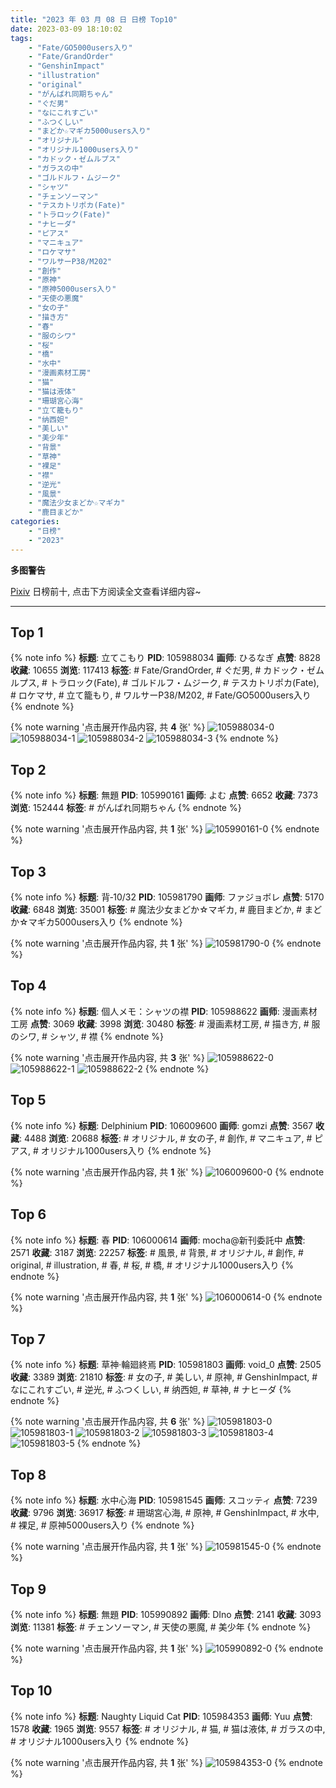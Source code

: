 ```yaml
---
title: "2023 年 03 月 08 日 日榜 Top10"
date: 2023-03-09 18:10:02
tags:
    - "Fate/GO5000users入り"
    - "Fate/GrandOrder"
    - "GenshinImpact"
    - "illustration"
    - "original"
    - "がんばれ同期ちゃん"
    - "ぐだ男"
    - "なにこれすごい"
    - "ふつくしい"
    - "まどか☆マギカ5000users入り"
    - "オリジナル"
    - "オリジナル1000users入り"
    - "カドック・ゼムルプス"
    - "ガラスの中"
    - "ゴルドルフ・ムジーク"
    - "シャツ"
    - "チェンソーマン"
    - "テスカトリポカ(Fate)"
    - "トラロック(Fate)"
    - "ナヒーダ"
    - "ピアス"
    - "マニキュア"
    - "ロケマサ"
    - "ワルサーP38/M202"
    - "創作"
    - "原神"
    - "原神5000users入り"
    - "天使の悪魔"
    - "女の子"
    - "描き方"
    - "春"
    - "服のシワ"
    - "桜"
    - "橋"
    - "水中"
    - "漫画素材工房"
    - "猫"
    - "猫は液体"
    - "珊瑚宮心海"
    - "立て籠もり"
    - "纳西妲"
    - "美しい"
    - "美少年"
    - "背景"
    - "草神"
    - "裸足"
    - "襟"
    - "逆光"
    - "風景"
    - "魔法少女まどか☆マギカ"
    - "鹿目まどか"
categories:
    - "日榜"
    - "2023"
---
```


<i class="fa fa-triangle-exclamation"></i>**多图警告**<i class="fa fa-triangle-exclamation"></i>

[Pixiv](https://www.pixiv.net/) 日榜前十, 点击下方阅读全文查看详细内容~

<!-- more -->

---

## Top 1

{% note info %}
**标题**: 立てこもり
**PID**: 105988034 **画师**: ひるなぎ
**点赞**: 8828 **收藏**: 10655 **浏览**: 117413
**标签**: # Fate/GrandOrder, # ぐだ男, # カドック・ゼムルプス, # トラロック(Fate), # ゴルドルフ・ムジーク, # テスカトリポカ(Fate), # ロケマサ, # 立て籠もり, # ワルサーP38/M202, # Fate/GO5000users入り
{% endnote %}

{% note warning '点击展开作品内容, 共 **4** 张' %}
![105988034-0](https://i.pixiv.re/img-original/img/2023/03/07/06/00/05/105988034_p0.jpg)
![105988034-1](https://i.pixiv.re/img-original/img/2023/03/07/06/00/05/105988034_p1.jpg)
![105988034-2](https://i.pixiv.re/img-original/img/2023/03/07/06/00/05/105988034_p2.jpg)
![105988034-3](https://i.pixiv.re/img-original/img/2023/03/07/06/00/05/105988034_p3.jpg)
{% endnote %}

## Top 2

{% note info %}
**标题**: 無題
**PID**: 105990161 **画师**: よむ
**点赞**: 6652 **收藏**: 7373 **浏览**: 152444
**标签**: # がんばれ同期ちゃん
{% endnote %}

{% note warning '点击展开作品内容, 共 **1** 张' %}
![105990161-0](https://i.pixiv.re/img-original/img/2023/03/07/09/19/40/105990161_p0.png)
{% endnote %}

## Top 3

{% note info %}
**标题**: 背‐10/32
**PID**: 105981790 **画师**: ファジョボレ
**点赞**: 5170 **收藏**: 6848 **浏览**: 35001
**标签**: # 魔法少女まどか☆マギカ, # 鹿目まどか, # まどか☆マギカ5000users入り
{% endnote %}

{% note warning '点击展开作品内容, 共 **1** 张' %}
![105981790-0](https://i.pixiv.re/img-original/img/2023/03/07/00/02/49/105981790_p0.jpg)
{% endnote %}

## Top 4

{% note info %}
**标题**: 個人メモ：シャツの襟
**PID**: 105988622 **画师**: 漫画素材工房
**点赞**: 3069 **收藏**: 3998 **浏览**: 30480
**标签**: # 漫画素材工房, # 描き方, # 服のシワ, # シャツ, # 襟
{% endnote %}

{% note warning '点击展开作品内容, 共 **3** 张' %}
![105988622-0](https://i.pixiv.re/img-original/img/2023/03/07/07/00/09/105988622_p0.jpg)
![105988622-1](https://i.pixiv.re/img-original/img/2023/03/07/07/00/09/105988622_p1.jpg)
![105988622-2](https://i.pixiv.re/img-original/img/2023/03/07/07/00/09/105988622_p2.jpg)
{% endnote %}

## Top 5

{% note info %}
**标题**: Delphinium
**PID**: 106009600 **画师**: gomzi
**点赞**: 3567 **收藏**: 4488 **浏览**: 20688
**标签**: # オリジナル, # 女の子, # 創作, # マニキュア, # ピアス, # オリジナル1000users入り
{% endnote %}

{% note warning '点击展开作品内容, 共 **1** 张' %}
![106009600-0](https://i.pixiv.re/img-original/img/2023/03/08/00/00/47/106009600_p0.jpg)
{% endnote %}

## Top 6

{% note info %}
**标题**: 春
**PID**: 106000614 **画师**: mocha@新刊委託中
**点赞**: 2571 **收藏**: 3187 **浏览**: 22257
**标签**: # 風景, # 背景, # オリジナル, # 創作, # original, # illustration, # 春, # 桜, # 橋, # オリジナル1000users入り
{% endnote %}

{% note warning '点击展开作品内容, 共 **1** 张' %}
![106000614-0](https://i.pixiv.re/img-original/img/2023/03/07/19/21/28/106000614_p0.png)
{% endnote %}

## Top 7

{% note info %}
**标题**: 草神·輪廻終焉
**PID**: 105981803 **画师**: void_0
**点赞**: 2505 **收藏**: 3389 **浏览**: 21810
**标签**: # 女の子, # 美しい, # 原神, # GenshinImpact, # なにこれすごい, # 逆光, # ふつくしい, # 纳西妲, # 草神, # ナヒーダ
{% endnote %}

{% note warning '点击展开作品内容, 共 **6** 张' %}
![105981803-0](https://i.pixiv.re/img-original/img/2023/03/07/00/03/06/105981803_p0.jpg)
![105981803-1](https://i.pixiv.re/img-original/img/2023/03/07/00/03/06/105981803_p1.jpg)
![105981803-2](https://i.pixiv.re/img-original/img/2023/03/07/00/03/06/105981803_p2.jpg)
![105981803-3](https://i.pixiv.re/img-original/img/2023/03/07/00/03/06/105981803_p3.jpg)
![105981803-4](https://i.pixiv.re/img-original/img/2023/03/07/00/03/06/105981803_p4.jpg)
![105981803-5](https://i.pixiv.re/img-original/img/2023/03/07/00/03/06/105981803_p5.jpg)
{% endnote %}

## Top 8

{% note info %}
**标题**: 水中心海
**PID**: 105981545 **画师**: スコッティ
**点赞**: 7239 **收藏**: 9796 **浏览**: 36917
**标签**: # 珊瑚宮心海, # 原神, # GenshinImpact, # 水中, # 裸足, # 原神5000users入り
{% endnote %}

{% note warning '点击展开作品内容, 共 **1** 张' %}
![105981545-0](https://i.pixiv.re/img-original/img/2023/03/07/00/00/39/105981545_p0.png)
{% endnote %}

## Top 9

{% note info %}
**标题**: 無題
**PID**: 105990892 **画师**: DIno
**点赞**: 2141 **收藏**: 3093 **浏览**: 11381
**标签**: # チェンソーマン, # 天使の悪魔, # 美少年
{% endnote %}

{% note warning '点击展开作品内容, 共 **1** 张' %}
![105990892-0](https://i.pixiv.re/img-original/img/2023/03/07/10/18/01/105990892_p0.jpg)
{% endnote %}

## Top 10

{% note info %}
**标题**: Naughty Liquid Cat
**PID**: 105984353 **画师**: Yuu
**点赞**: 1578 **收藏**: 1965 **浏览**: 9557
**标签**: # オリジナル, # 猫, # 猫は液体, # ガラスの中, # オリジナル1000users入り
{% endnote %}

{% note warning '点击展开作品内容, 共 **1** 张' %}
![105984353-0](https://i.pixiv.re/img-original/img/2023/03/07/01/22/55/105984353_p0.jpg)
{% endnote %}
